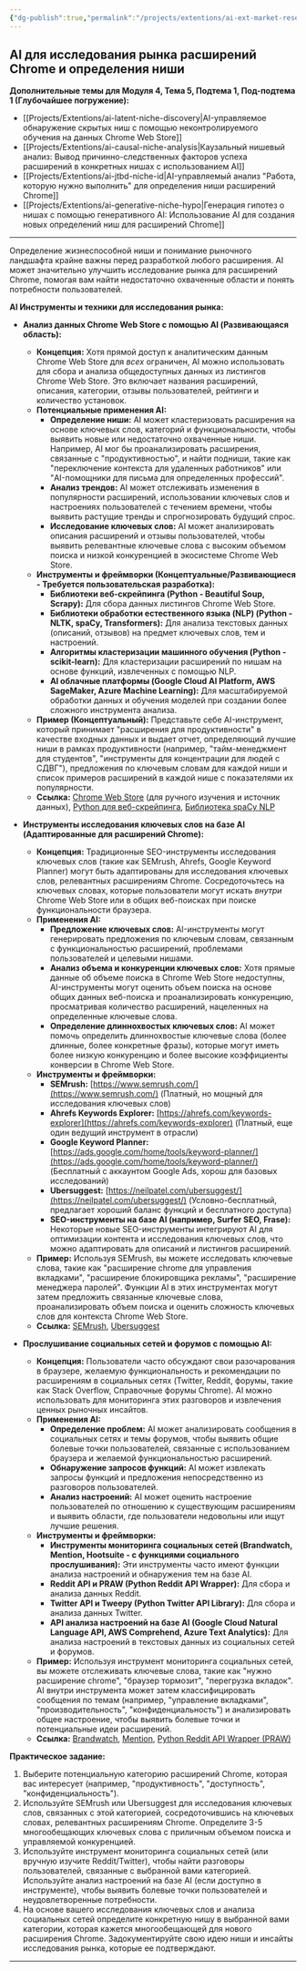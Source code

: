 ```yaml
---
{"dg-publish":true,"permalink":"/projects/extentions/ai-ext-market-research/","dgPassFrontmatter":true}
---
```



## AI для исследования рынка расширений Chrome и определения ниши

**Дополнительные темы для Модуля 4, Тема 5, Подтема 1, Под-подтема 1 (Глубочайшее погружение):**

*   [[Projects/Extentions/ai-latent-niche-discovery\|AI-управляемое обнаружение скрытых ниш с помощью неконтролируемого обучения на данных Chrome Web Store]]
*   [[Projects/Extentions/ai-causal-niche-analysis\|Каузальный нишевый анализ: Вывод причинно-следственных факторов успеха расширений в конкретных нишах с использованием AI]]
*   [[Projects/Extentions/ai-jtbd-niche-id\|AI-управляемый анализ "Работа, которую нужно выполнить" для определения ниши расширений Chrome]]
*   [[Projects/Extentions/ai-generative-niche-hypo\|Генерация гипотез о нишах с помощью генеративного AI: Использование AI для создания новых определений ниш для расширений Chrome]]


---



Определение жизнеспособной ниши и понимание рыночного ландшафта крайне важны перед разработкой любого расширения. AI может значительно улучшить исследование рынка для расширений Chrome, помогая вам найти недостаточно охваченные области и понять потребности пользователей.

**AI Инструменты и техники для исследования рынка:**

*   **Анализ данных Chrome Web Store с помощью AI (Развивающаяся область):**
    *   **Концепция:** Хотя прямой доступ к аналитическим данным Chrome Web Store для *всех* ограничен, AI можно использовать для сбора и анализа общедоступных данных из листингов Chrome Web Store. Это включает названия расширений, описания, категории, отзывы пользователей, рейтинги и количество установок.
    *   **Потенциальные применения AI:**
        *   **Определение ниши:** AI может кластеризовать расширения на основе ключевых слов, категорий и функциональности, чтобы выявить новые или недостаточно охваченные ниши. Например, AI мог бы проанализировать расширения, связанные с "продуктивностью", и найти подниши, такие как "переключение контекста для удаленных работников" или "AI-помощники для письма для определенных профессий".
        *   **Анализ трендов:** AI может отслеживать изменения в популярности расширений, использовании ключевых слов и настроениях пользователей с течением времени, чтобы выявить растущие тренды и спрогнозировать будущий спрос.
        *   **Исследование ключевых слов:** AI может анализировать описания расширений и отзывы пользователей, чтобы выявить релевантные ключевые слова с высоким объемом поиска и низкой конкуренцией в экосистеме Chrome Web Store.
    *   **Инструменты и фреймворки (Концептуальные/Развивающиеся - Требуется пользовательская разработка):**
        *   **Библиотеки веб-скрейпинга (Python - Beautiful Soup, Scrapy):** Для сбора данных листингов Chrome Web Store.
        *   **Библиотеки обработки естественного языка (NLP) (Python - NLTK, spaCy, Transformers):** Для анализа текстовых данных (описаний, отзывов) на предмет ключевых слов, тем и настроений.
        *   **Алгоритмы кластеризации машинного обучения (Python - scikit-learn):** Для кластеризации расширений по нишам на основе функций, извлеченных с помощью NLP.
        *   **AI облачные платформы (Google Cloud AI Platform, AWS SageMaker, Azure Machine Learning):** Для масштабируемой обработки данных и обучения моделей при создании более сложного инструмента анализа.
    *   **Пример (Концептуальный):** Представьте себе AI-инструмент, который принимает "расширения для продуктивности" в качестве входных данных и выдает отчет, определяющий лучшие ниши в рамках продуктивности (например, "тайм-менеджмент для студентов", "инструменты для концентрации для людей с СДВГ"), предложения по ключевым словам для каждой ниши и список примеров расширений в каждой нише с показателями их популярности.
    *   **Ссылка:** [Chrome Web Store](https://chrome.google.com/webstore/category/extensions) (для ручного изучения и источник данных), [Python для веб-скрейпинга](https://www.python.org/about/gettingstarted/), [Библиотека spaCy NLP](https://spacy.io/)

*   **Инструменты исследования ключевых слов на базе AI (Адаптированные для расширений Chrome):**
    *   **Концепция:** Традиционные SEO-инструменты исследования ключевых слов (такие как SEMrush, Ahrefs, Google Keyword Planner) могут быть адаптированы для исследования ключевых слов, релевантных расширениям Chrome. Сосредоточьтесь на ключевых словах, которые пользователи могут искать *внутри* Chrome Web Store или в общих веб-поисках при поиске функциональности браузера.
    *   **Применения AI:**
        *   **Предложение ключевых слов:** AI-инструменты могут генерировать предложения по ключевым словам, связанным с функциональностью расширений, проблемами пользователей и целевыми нишами.
        *   **Анализ объема и конкуренции ключевых слов:** Хотя прямые данные об объеме поиска в Chrome Web Store недоступны, AI-инструменты могут оценить объем поиска на основе общих данных веб-поиска и проанализировать конкуренцию, просматривая количество расширений, нацеленных на определенные ключевые слова.
        *   **Определение длиннохвостых ключевых слов:** AI может помочь определить длиннохвостые ключевые слова (более длинные, более конкретные фразы), которые могут иметь более низкую конкуренцию и более высокие коэффициенты конверсии в Chrome Web Store.
    *   **Инструменты и фреймворки:**
        *   **SEMrush:** [https://www.semrush.com/](https://www.semrush.com/) (Платный, но мощный для исследования ключевых слов)
        *   **Ahrefs Keywords Explorer:** [https://ahrefs.com/keywords-explorer](https://ahrefs.com/keywords-explorer) (Платный, еще один ведущий инструмент в отрасли)
        *   **Google Keyword Planner:** [https://ads.google.com/home/tools/keyword-planner/](https://ads.google.com/home/tools/keyword-planner/) (Бесплатный с аккаунтом Google Ads, хорош для базовых исследований)
        *   **Ubersuggest:** [https://neilpatel.com/ubersuggest/](https://neilpatel.com/ubersuggest/) (Условно-бесплатный, предлагает хороший баланс функций и бесплатного доступа)
        *   **SEO-инструменты на базе AI (например, Surfer SEO, Frase):** Некоторые новые SEO-инструменты интегрируют AI для оптимизации контента и исследования ключевых слов, что можно адаптировать для описаний и листингов расширений.
    *   **Пример:** Используя SEMrush, вы можете исследовать ключевые слова, такие как "расширение chrome для управления вкладками", "расширение блокировщика рекламы", "расширение менеджера паролей". Функции AI в этих инструментах могут затем предложить связанные ключевые слова, проанализировать объем поиска и оценить сложность ключевых слов для контекста Chrome Web Store.
    *   **Ссылка:** [SEMrush](https://www.semrush.com/), [Ubersuggest](https://neilpatel.com/ubersuggest/)

*   **Прослушивание социальных сетей и форумов с помощью AI:**
    *   **Концепция:** Пользователи часто обсуждают свои разочарования в браузере, желаемую функциональность и рекомендации по расширениям в социальных сетях (Twitter, Reddit, форумы, такие как Stack Overflow, Справочные форумы Chrome). AI можно использовать для мониторинга этих разговоров и извлечения ценных рыночных инсайтов.
    *   **Применения AI:**
        *   **Определение проблем:** AI может анализировать сообщения в социальных сетях и темы форумов, чтобы выявить общие болевые точки пользователей, связанные с использованием браузера и желаемой функциональностью расширений.
        *   **Обнаружение запросов функций:** AI может извлекать запросы функций и предложения непосредственно из разговоров пользователей.
        *   **Анализ настроений:** AI может оценить настроение пользователей по отношению к существующим расширениям и выявить области, где пользователи недовольны или ищут лучшие решения.
    *   **Инструменты и фреймворки:**
        *   **Инструменты мониторинга социальных сетей (Brandwatch, Mention, Hootsuite - с функциями социального прослушивания):** Эти инструменты часто имеют функции анализа настроений и обнаружения тем на базе AI.
        *   **Reddit API и PRAW (Python Reddit API Wrapper):** Для сбора и анализа данных Reddit.
        *   **Twitter API и Tweepy (Python Twitter API Library):** Для сбора и анализа данных Twitter.
        *   **API анализа настроений на базе AI (Google Cloud Natural Language API, AWS Comprehend, Azure Text Analytics):** Для анализа настроений в текстовых данных из социальных сетей и форумов.
    *   **Пример:** Используя инструмент мониторинга социальных сетей, вы можете отслеживать ключевые слова, такие как "нужно расширение chrome", "браузер тормозит", "перегрузка вкладок". AI внутри инструмента может затем классифицировать сообщения по темам (например, "управление вкладками", "производительность", "конфиденциальность") и анализировать общее настроение, чтобы выявить болевые точки и потенциальные идеи расширений.
    *   **Ссылка:** [Brandwatch](https://www.brandwatch.com/), [Mention](https://mention.com/), [Python Reddit API Wrapper (PRAW)](https://praw.readthedocs.io/en/stable/)

**Практическое задание:**

1.  Выберите потенциальную категорию расширений Chrome, которая вас интересует (например, "продуктивность", "доступность", "конфиденциальность").
2.  Используйте SEMrush или Ubersuggest для исследования ключевых слов, связанных с этой категорией, сосредоточившись на ключевых словах, релевантных расширениям Chrome. Определите 3-5 многообещающих ключевых слова с приличным объемом поиска и управляемой конкуренцией.
3.  Используйте инструмент мониторинга социальных сетей (или вручную изучите Reddit/Twitter), чтобы найти разговоры пользователей, связанные с выбранной вами категорией. Используйте анализ настроений на базе AI (если доступно в инструменте), чтобы выявить болевые точки пользователей и неудовлетворенные потребности.
4.  На основе вашего исследования ключевых слов и анализа социальных сетей определите конкретную нишу в выбранной вами категории, которая кажется многообещающей для нового расширения Chrome. Задокументируйте свою идею ниши и инсайты исследования рынка, которые ее подтверждают.

---
